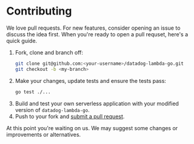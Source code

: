 # Contributing

We love pull requests. For new features, consider opening an issue to discuss the idea first. When you're ready to open a pull requset, here's a quick guide.

1. Fork, clone and branch off:
    ```bash
    git clone git@github.com:<your-username>/datadog-lambda-go.git
    git checkout -b <my-branch>
    ```
1. Make your changes, update tests and ensure the tests pass:
    ```bash
    go test ./...
    ```
1. Build and test your own serverless application with your modified version of `datadog-lambda-go`.
1. Push to your fork and [submit a pull request][pr].

[pr]: https://github.com/your-username/datadog-lambda-go/compare/DataDog:main...main

At this point you're waiting on us. We may suggest some changes or improvements or alternatives.
